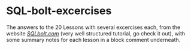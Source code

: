 # SQL-bolt-excercises

The answers to the 20 Lessons with several excercises each, from the website [_SQLbolt.com_](https://sqlbolt.com/) (very well structured tutorial, go check it out), with some summary notes for each lesson in a block comment underneath.